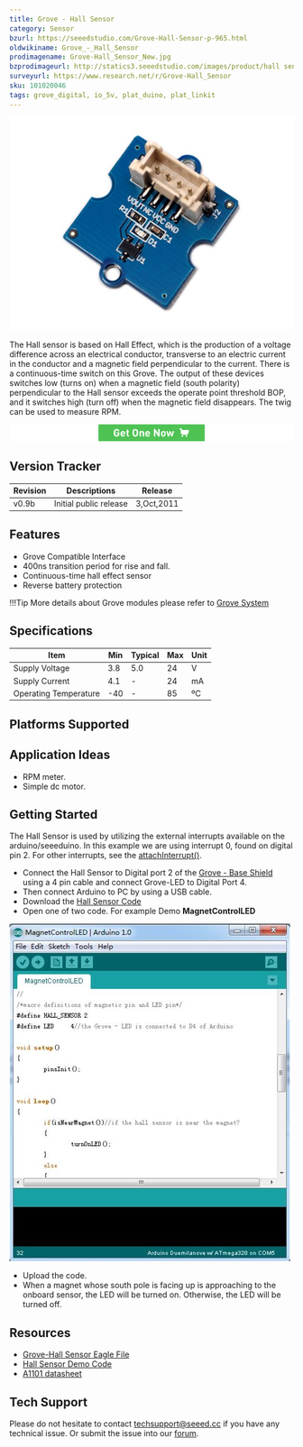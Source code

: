 ```yaml
---
title: Grove - Hall Sensor
category: Sensor
bzurl: https://seeedstudio.com/Grove-Hall-Sensor-p-965.html
oldwikiname: Grove_-_Hall_Sensor
prodimagename: Grove-Hall_Sensor_New.jpg
bzprodimageurl: http://statics3.seeedstudio.com/images/product/hall sensor.jpg
surveyurl: https://www.research.net/r/Grove-Hall_Sensor
sku: 101020046
tags: grove_digital, io_5v, plat_duino, plat_linkit
---
```


![](https://raw.githubusercontent.com/SeeedDocument/Grove-Hall_Sensor/master/img/Grove-Hall_Sensor_New.jpg)

The Hall sensor is based on Hall Effect, which is the production of a voltage difference across an electrical conductor, transverse to an electric current in the conductor and a magnetic field perpendicular to the current. There is a continuous-time switch on this Grove. The output of these devices switches low (turns on) when a magnetic field (south polarity) perpendicular to the Hall sensor exceeds the operate point threshold BOP, and it switches high (turn off) when the magnetic field disappears. The twig can be used to measure RPM.

[![](https://raw.githubusercontent.com/SeeedDocument/common/master/Get_One_Now_Banner.png)](http://www.seeedstudio.com/depot/grove-hall-sensor-p-965.html)


Version Tracker
---------------

| Revision | Descriptions           | Release    |
|----------|------------------------|------------|
| v0.9b    | Initial public release | 3,Oct,2011 |


Features
--------

-   Grove Compatible Interface
-   400ns transition period for rise and fall.
-   Continuous-time hall effect sensor
-   Reverse battery protection

!!!Tip
    More details about Grove modules please refer to [Grove System](http://wiki.seeed.cc/Grove_System/)

    
Specifications
-------------

| Item                  | Min | Typical | Max | Unit |
|-----------------------|-----|---------|-----|------|
| Supply Voltage        | 3.8 | 5.0     | 24  | V    |
| Supply Current        | 4.1 | -       | 24  | mA   |
| Operating Temperature | -40 | -       | 85  | ºC   |

Platforms Supported
-------------------

Application Ideas
-----------------

-   RPM meter.
-   Simple dc motor.

Getting Started
---------------

The Hall Sensor is used by utilizing the external interrupts available on the arduino/seeeduino. In this example we are using interrupt 0, found on digital pin 2. For other interrupts, see the [attachInterrupt()](http://www.arduino.cc/en/Reference/AttachInterrupt).

-   Connect the Hall Sensor to Digital port 2 of the [Grove - Base Shield](/Base_Shield_V2) using a 4 pin cable and connect Grove-LED to Digital Port 4.
-   Then connect Arduino to PC by using a USB cable.
-   Download the [Hall Sensor Code](https://raw.githubusercontent.com/SeeedDocument/Grove-Hall_Sensor/master/res/Grove-Hall_Sensor_Demo_Code.zip)
-   Open one of two code. For example Demo **MagnetControlLED**

![](https://raw.githubusercontent.com/SeeedDocument/Grove-Hall_Sensor/master/img/Hall_Sensor_Demo_Code.jpg)

-   Upload the code.
-   When a magnet whose south pole is facing up is approaching to the onboard sensor, the LED will be turned on. Otherwise, the LED will be turned off.

Resources
---------

-   [Grove-Hall Sensor Eagle File](https://raw.githubusercontent.com/SeeedDocument/Grove-Hall_Sensor/master/res/Twig_Hall_Sensor_v0.9b.zip)
-   [Hall Sensor Demo Code](https://raw.githubusercontent.com/SeeedDocument/Grove-Hall_Sensor/master/res/Grove-Hall_Sensor_Demo_Code.zip)
-   [A1101 datasheet](http://www.allegromicro.com/en/Products/Part_Numbers/1101/1101.pdf)


<!-- This Markdown file was created from http://www.seeedstudio.com/wiki/Grove_-_Hall_Sensor -->

## Tech Support
Please do not hesitate to contact [techsupport@seeed.cc](techsupport@seeed.cc) if you have any technical issue. Or submit the issue into our [forum](http://seeedstudio.com/forum/). 